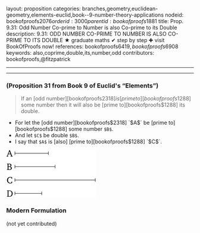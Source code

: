 layout: proposition
categories: branches,geometry,euclidean-geometry,elements-euclid,book--9-number-theory-applications
nodeid: bookofproofs$2076
orderid: 3000
parentid: bookofproofs$1881
title: Prop. 9.31: Odd Number Co-prime to Number is also Co-prime to its Double
description: 9.31: ODD NUMBER CO-PRIME TO NUMBER IS ALSO CO-PRIME TO ITS DOUBLE &#9733; graduate maths &#10004; step by step &#10010; visit BookOfProofs now!
references: bookofproofs$6419,bookofproofs$6908
keywords: also,coprime,double,its,number,odd
contributors: bookofproofs,@fitzpatrick

---


---

### (Proposition 31 from Book 9 of Euclid's “Elements”)

> If an [odd number][bookofproofs$2318] is [prime to][bookofproofs$1288] some number then it will also be [prime to][bookofproofs$1288] its double.
* For let the [odd number][bookofproofs$2318] `$A$` be [prime to][bookofproofs$1288] some number `$B$`.
* And let `$C$` be double `$B$`.
* I say that `$A$` is [also] [prime to][bookofproofs$1288] `$C$`.

![fig31e](https://github.com/bookofproofs/bookofproofs.github.io/blob/main/_sources/_assets/images/euclid/Book09/fig31e.png?raw=true)



### Modern Formulation

(not yet contributed)
